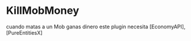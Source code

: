 # KillMobMoney
cuando matas a un Mob ganas dinero este plugin necesita [EconomyAPI], [PureEntitiesX]

